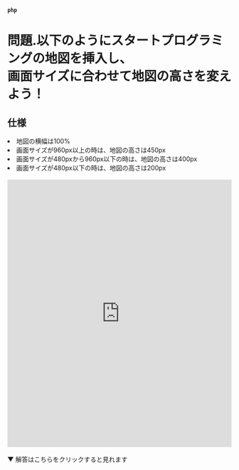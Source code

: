 **```php```**

<!DOCTYPE html>
<html lang="ja">
<head>
    <meta charset="UTF-8">
    <meta http-equiv="X-UA-Compatible" content="IE=edge">
    <meta name="viewport" content="width=device-width, initial-scale=1.0">
    <link rel="stylesheet" href="style.css">
    <title>カリキュラム28宿題</title>
</head>
<body>
    <h1>問題.以下のようにスタートプログラミングの地図を挿入し、<br>画面サイズに合わせて地図の高さを変えよう！</h1>
    <h2>仕様</h2>
    <li>地図の横幅は100%</li>
    <li>画面サイズが960px以上の時は、地図の高さは450px</li>
    <li>画面サイズが480pxから960px以下の時は、地図の高さは400px</li>
    <li>画面サイズが480px以下の時は、地図の高さは200px</li>
    <br>
    <iframe src="https://www.google.com/maps/embed?pb=!1m18!1m12!1m3!1d52685.178916210134!2d132.4547592745396!3d34.38040445072114!2m3!1f0!2f0!3f0!3m2!1i1024!2i768!4f13.1!3m3!1m2!1s0x355aa1f407ea58d3%3A0xa52dba62a6207b8c!2z44K544K_44O844OI44OX44Ot44Kw44Op44Of44Oz44Kw5Ye65rGQ5qCh!5e0!3m2!1sja!2sjp!4v1685685501173!5m2!1sja!2sjp" width="100%" height="600px" style="border:0;" allowfullscreen="" loading="lazy" referrerpolicy="no-referrer-when-downgrade"></iframe>
<br>   <br>
 <!-- 折り畳み展開ポインタ -->
 <div onclick="obj=document.getElementById('open').style; obj.display=(obj.display=='none')?'block':'none';">
    <a style="cursor:pointer;">▼ 解答はこちらをクリックすると見れます</a>
    </div>
    <!--// 折り畳み展開ポインタ -->
    <!-- 折り畳まれ部分 -->
    <div id="open" style="display:none;clear:both;">
    <!--ここの部分が折りたたまれる＆展開される部分になります。
    自由に記述してください。-->
<iframe width="900" height="500" src="https://www.youtube.com/embed/llXTIFnxDUU?si=TBY6YZkxSiBFXYZp" title="YouTube video player" frameborder="0" allow="accelerometer; autoplay; clipboard-write; encrypted-media; gyroscope; picture-in-picture; web-share" referrerpolicy="strict-origin-when-cross-origin" allowfullscreen></iframe>

``` css
/* CSS */
@media screen and (min-width: 480px) and (max-width: 960px) {
    iframe{
        height: 400px;
    }
}

@media screen and (max-width: 480px){
    iframe{
        height: 200px;
    }
}
```
 </div>
    <!--// 折り畳まれ部分 -->
</body>
</html>